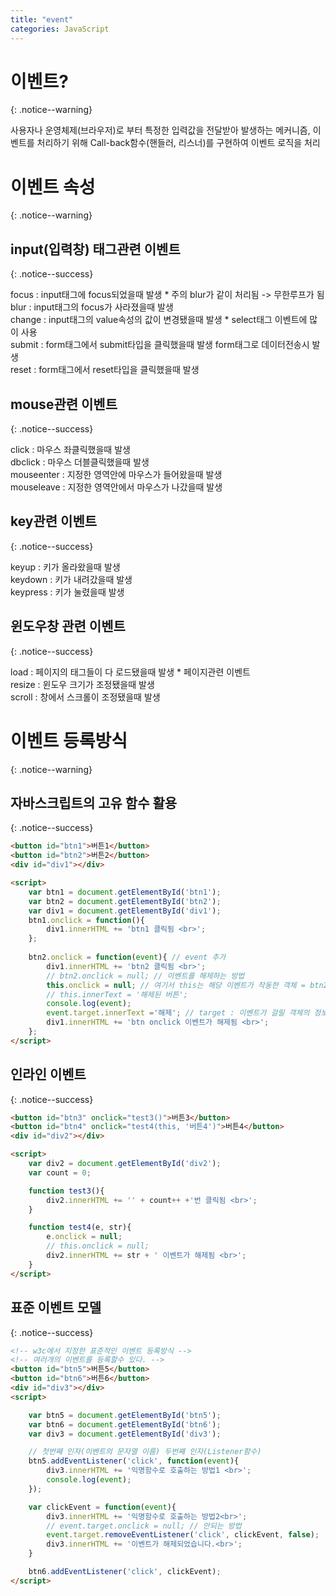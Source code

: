 ```yaml
---
title: "event"
categories: JavaScript
---
```


# 이벤트?
{: .notice--warning}

사용자나 운영체제(브라우저)로 부터 특정한 입력값을 전달받아 발생하는 메커니즘, 이벤트를 처리하기 위해 Call-back함수(핸들러, 리스너)를 구현하여 이벤트 로직을 처리

# 이벤트 속성
{: .notice--warning}

## input(입력창) 태그관련 이벤트
{: .notice--success}

focus : input태그에 focus되었을때 발생 * 주의 blur가 같이 처리됨 -> 무한루프가 됨<br>
blur : input태그의 focus가 사라졌을때 발생<br>
change : input태그의 value속성의 값이 변경됐을때 발생 * select태그 이벤트에 많이 사용<br>
submit : form태그에서 submit타입을 클릭했을때 발생 form태그로 데이터전송시 발생<br>
reset : form태그에서 reset타입을 클릭했을때 발생<br>

## mouse관련 이벤트
{: .notice--success}

click : 마우스 좌클릭했을때 발생<br>
dbclick : 마우스 더블클릭했을때 발생<br>
mouseenter : 지정한 영역안에 마우스가 들어왔을때 발생<br>
mouseleave : 지정한 영역안에서 마우스가 나갔을때 발생<br>

## key관련 이벤트
{: .notice--success}

keyup : 키가 올라왔을때 발생<br>
keydown : 키가 내려갔을때 발생<br>
keypress : 키가 눌렸을때 발생<br>

## 윈도우창 관련 이벤트
{: .notice--success}

load : 페이지의 태그들이 다 로드됐을때 발생 * 페이지관련 이벤트<br>
resize : 윈도우 크기가 조정됐을때 발생<br>
scroll : 창에서 스크롤이 조정됐을때 발생<br>

# 이벤트 등록방식
{: .notice--warning}

## 자바스크립트의 고유 함수 활용
{: .notice--success}

```html
<button id="btn1">버튼1</button>
<button id="btn2">버튼2</button>
<div id="div1"></div>

<script>
    var btn1 = document.getElementById('btn1');
    var btn2 = document.getElementById('btn2');
    var div1 = document.getElementById('div1');
    btn1.onclick = function(){
        div1.innerHTML += 'btn1 클릭됨 <br>';
    };
    
    btn2.onclick = function(event){ // event 추가
        div1.innerHTML += 'btn2 클릭됨 <br>';
        // btn2.onclick = null; // 이벤트를 해제하는 방법
        this.onclick = null; // 여기서 this는 해당 이벤트가 작동한 객체 = btn2
        // this.innerText = '해제된 버튼';
        console.log(event);
        event.target.innerText ='해제'; // target : 이벤트가 걸릴 객체의 정보를 가져옴
        div1.innerHTML += 'btn onclick 이벤트가 해제됨 <br>';
    };
</script>
```

## 인라인 이벤트
{: .notice--success}

```html
<button id="btn3" onclick="test3()">버튼3</button>
<button id="btn4" onclick="test4(this, '버튼4')">버튼4</button>
<div id="div2"></div>

<script>
    var div2 = document.getElementById('div2');
    var count = 0;

    function test3(){
        div2.innerHTML += '' + count++ +'번 클릭됨 <br>'; 
    }

    function test4(e, str){
        e.onclick = null;
        // this.onclick = null;
        div2.innerHTML += str + ' 이벤트가 해제됨 <br>'; 
    }
</script>
```

## 표준 이벤트 모델
{: .notice--success}

```html
<!-- w3c에서 지정한 표준적인 이벤트 등록방식 -->
<!-- 여러개의 이벤트를 등록할수 있다. -->
<button id="btn5">버튼5</button>
<button id="btn6">버튼6</button>
<div id="div3"></div>
<script>

    var btn5 = document.getElementById('btn5');
    var btn6 = document.getElementById('btn6');
    var div3 = document.getElementById('div3');

    // 첫번째 인자(이벤트의 문자열 이름) 두번째 인자(Listener함수)
    btn5.addEventListener('click', function(event){
        div3.innerHTML += '익명함수로 호출하는 방법1 <br>';
        console.log(event);
    });

    var clickEvent = function(event){
        div3.innerHTML += '익명함수로 호출하는 방법2<br>';
        // event.target.onclick = null; // 안되는 방법
        event.target.removeEventListener('click', clickEvent, false);
        div3.innerHTML += '이벤트가 해제되었습니다.<br>';
    }

    btn6.addEventListener('click', clickEvent);
</script>
```